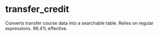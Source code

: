 # transfer_credit
Converts transfer course data into a searchable table. Relies on regular expressions. 96.4% effective.
